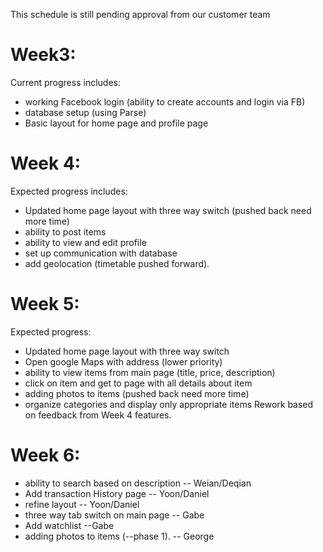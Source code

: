 This schedule is still pending approval from our customer team


# Week3: 

Current progress includes: 
  - working Facebook  login (ability to create accounts and login via FB)
  - database setup (using Parse)
  - Basic layout for home page and profile page
  

# Week 4:

Expected progress includes:
  - Updated home page layout with three way switch (pushed back need more time)
  - ability to post items
  - ability to view and edit profile
  - set up communication with database
  - add geolocation (timetable pushed forward).
  
# Week 5:

Expected progress:
  - Updated home page layout with three way switch
  - Open google Maps with address (lower priority)
  - ability to view items from main page (title, price, description)
  - click on item and get to page with all details about item
  - adding photos to items (pushed back need more time)
  - organize categories and display only appropriate items
  Rework based on feedback from Week 4 features.
  
# Week 6:
  - ability to search based on description  -- Weian/Deqian
  - Add transaction History page        -- Yoon/Daniel
  - refine layout                       -- Yoon/Daniel
  - three way tab switch on main page   -- Gabe
  - Add watchlist                       --Gabe
  - adding photos to items (--phase 1). -- George
